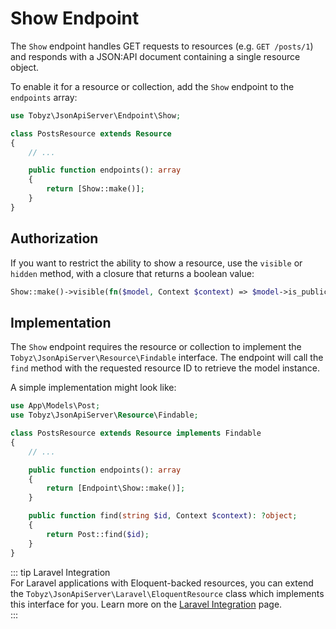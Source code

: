 # Show Endpoint

The `Show` endpoint handles GET requests to resources (e.g. `GET /posts/1`) and
responds with a JSON:API document containing a single resource object.

To enable it for a resource or collection, add the `Show` endpoint to the
`endpoints` array:

```php
use Tobyz\JsonApiServer\Endpoint\Show;

class PostsResource extends Resource
{
    // ...

    public function endpoints(): array
    {
        return [Show::make()];
    }
}
```

## Authorization

If you want to restrict the ability to show a resource, use the `visible` or
`hidden` method, with a closure that returns a boolean value:

```php
Show::make()->visible(fn($model, Context $context) => $model->is_public);
```

## Implementation

The `Show` endpoint requires the resource or collection to implement the
`Tobyz\JsonApiServer\Resource\Findable` interface. The endpoint will call the
`find` method with the requested resource ID to retrieve the model instance.

A simple implementation might look like:

```php
use App\Models\Post;
use Tobyz\JsonApiServer\Resource\Findable;

class PostsResource extends Resource implements Findable
{
    // ...

    public function endpoints(): array
    {
        return [Endpoint\Show::make()];
    }

    public function find(string $id, Context $context): ?object;
    {
        return Post::find($id);
    }
}
```

::: tip Laravel Integration  
For Laravel applications with Eloquent-backed resources, you can extend the
`Tobyz\JsonApiServer\Laravel\EloquentResource` class which implements this
interface for you. Learn more on the
[Laravel Integration](laravel.md#eloquent-resources) page.  
:::
